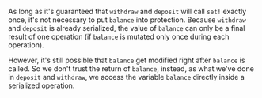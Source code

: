 As long as it's guaranteed that `withdraw` and `deposit` will call `set!` exactly once,
it's not necessary to put `balance` into protection.
Because `withdraw` and `deposit` is already serialized,
the value of `balance` can only be a final result of one operation
(if `balance` is mutated only once during each operation).

However, it's still possible that `balance` get modified right after `balance` is called.
So we don't trust the return of `balance`, instead, as what we've done in `deposit` and `withdraw`,
we access the variable `balance` directly inside a serialized operation.
